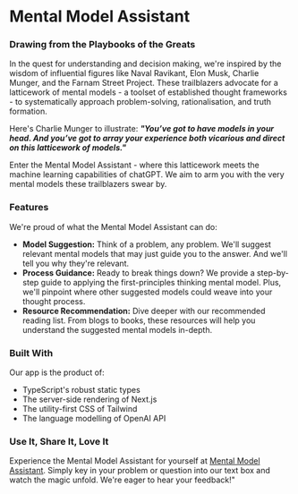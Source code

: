 # Mental Model Assistant

### Drawing from the Playbooks of the Greats

In the quest for understanding and decision making, we're inspired by the wisdom of influential figures like Naval Ravikant, Elon Musk, Charlie Munger, and the Farnam Street Project. These trailblazers advocate for a latticework of mental models - a toolset of established thought frameworks - to systematically approach problem-solving, rationalisation, and truth formation.

Here's Charlie Munger to illustrate: ***"You’ve got to have models in your head. And you’ve got to array your experience both vicarious and direct on this latticework of models."***

Enter the Mental Model Assistant - where this latticework meets the machine learning capabilities of chatGPT. We aim to arm you with the very mental models these trailblazers swear by.

### Features

We're proud of what the Mental Model Assistant can do:

- **Model Suggestion:** Think of a problem, any problem. We'll suggest relevant mental models that may just guide you to the answer. And we'll tell you why they're relevant.
- **Process Guidance:** Ready to break things down? We provide a step-by-step guide to applying the first-principles thinking mental model. Plus, we'll pinpoint where other suggested models could weave into your thought process.
- **Resource Recommendation:** Dive deeper with our recommended reading list. From blogs to books, these resources will help you understand the suggested mental models in-depth.

### Built With

Our app is the product of:

- TypeScript's robust static types
- The server-side rendering of Next.js
- The utility-first CSS of Tailwind
- The language modelling of OpenAI API

### Use It, Share It, Love It

Experience the Mental Model Assistant for yourself at [Mental Model Assistant](...). Simply key in your problem or question into our text box and watch the magic unfold. We're eager to hear your feedback!"

